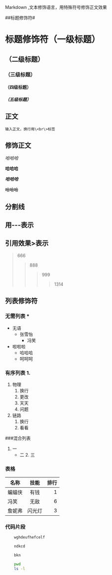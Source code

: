 Markdown ,文本修饰语言，用特殊符号修饰正文效果<br>

##标题修饰符\#

# 标题修饰符（一级标题）
## （二级标题）
### （三级标题）
#### （四级标题）
##### （五级标题）




## 正文
	输入正文，换行用\<br\>标签
## 修饰正文

*哈哈哈*

**哈哈哈**

***哈哈哈***

~~哈哈哈~~

## 分割线
  用\-\-\-表示
---

## 引用效果\>表示
> 666
>> 888
>>> 999
>>>> 1314

## 列表修饰符
### 无需列表 \*
* 无语
  * 张雪怡
    * 冯笑
* 啦啦啦
  * 哈哈哈
  * 呵呵呵

### 有序列表 1.
1. 物理
   1. 换行
   2. 更改
   3. 天天
   4. 问题
2. 链路
   1. 换行
   2. 看看

###混合列表
1. 一
   * 二
     2. 三

### 表格
名称|技能|排行
--|:--:|--:
蝙蝠侠|有钱|1
冯笑|无敌|6
詹妮弗|闪光灯|3

### 代码片段

```c
	wghdeufhefcelf
```

```cpp
	ndkcd
```

```py
	bkn
```

```bash
	pwd
	ls -l
```































